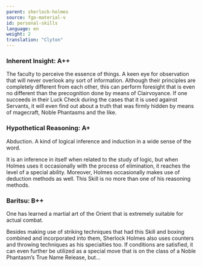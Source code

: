 ```yaml
---
parent: sherlock-holmes
source: fgo-material-v
id: personal-skills
language: en
weight: 2
translation: "Clyton"
---
```


### Inherent Insight: A++

The faculty to perceive the essence of things. A keen eye for observation that will never overlook any sort of information. Although their principles are completely different from each other, this can perform foresight that is even no different than the precognition done by means of Clairvoyance. If one succeeds in their Luck Check during the cases that it is used against Servants, it will even find out about a truth that was firmly hidden by means of magecraft, Noble Phantasms and the like.

### Hypothetical Reasoning: A+

Abduction. A kind of logical inference and induction in a wide sense of the word.

It is an inference in itself when related to the study of logic, but when Holmes uses it occasionally with the process of elimination, it reaches the level of a special ability. Moreover, Holmes occasionally makes use of deduction methods as well. This Skill is no more than one of his reasoning methods.

### Baritsu: B++

One has learned a martial art of the Orient that is extremely suitable for actual combat.

Besides making use of striking techniques that had this Skill and boxing combined and incorporated into them, Sherlock Holmes also uses counters and throwing techniques as his specialties too. If conditions are satisfied, it can even further be utilized as a special move that is on the class of a Noble Phantasm’s True Name Release, but…
